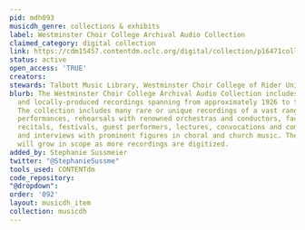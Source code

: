 ```yaml
---
pid: mdh093
musicdh_genre: collections & exhibits
label: Westminster Choir College Archival Audio Collection
claimed_category: digital collection
link: https://cdm15457.contentdm.oclc.org/digital/collection/p16471coll5/search
status: active
open_access: 'TRUE'
creators: 
stewards: Talbott Music Library, Westminster Choir College of Rider University
blurb: The Westminster Choir College Archival Audio Collection includes commercial
  and locally-produced recordings spanning from approximately 1926 to the early 1980s.
  The collection includes many rare or unique recordings of a vast range of choral
  performances, rehearsals with renowned orchestras and conductors, faculty and student
  recitals, festivals, guest performers, lectures, convocations and commencements,
  and interviews with prominent figures in choral and church music. The collection
  will grow in scope as more recordings are digitized.
added_by: Stephanie Sussmeier
twitter: "@StephanieSussme"
tools_used: CONTENTdm
code_repository: 
"@dropdown": 
order: '092'
layout: musicdh_item
collection: musicdh
---
```

